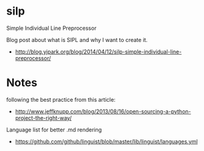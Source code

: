 silp
====

Simple Individual Line Preprocessor

Blog post about what is SIPL and why I want to create it.

- http://blog.yjpark.org/blog/2014/04/12/silp-simple-individual-line-preprocessor/

Notes
=====
following the best practice from this article:
- http://www.jeffknupp.com/blog/2013/08/16/open-sourcing-a-python-project-the-right-way/

Language list for better .md rendering
- https://github.com/github/linguist/blob/master/lib/linguist/languages.yml
